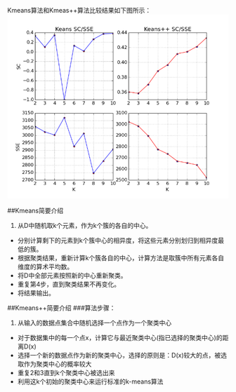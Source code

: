 Kmeans算法和Kmeas++算法比较结果如下图所示：
![](./img/Kmeans.png)

##Kmeans简要介绍
1. 从D中随机取k个元素，作为k个簇的各自的中心。
- 分别计算剩下的元素到k个簇中心的相异度，将这些元素分别划归到相异度最低的簇。
- 根据聚类结果，重新计算k个簇各自的中心，计算方法是取簇中所有元素各自维度的算术平均数。
- 将D中全部元素按照新的中心重新聚类。
- 重复第4步，直到聚类结果不再变化。
- 将结果输出。

##Kmeans++简要介绍
###算法步骤：
1.  从输入的数据点集合中随机选择一个点作为一个聚类中心
- 对于数据集中的每一个点x，计算它与最近聚类中心(指已选择的聚类中心)的距离D(x)
- 选择一个新的数据点作为新的聚类中心，选择的原则是：D(x)较大的点，被选取作为聚类中心的概率较大
- 重复2和3直到k个聚类中心被选出来
- 利用这k个初始的聚类中心来运行标准的k-means算法